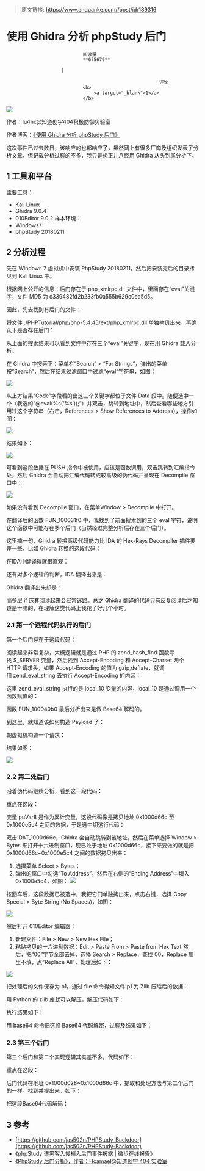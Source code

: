 > 原文链接: https://www.anquanke.com//post/id/189316 


# 使用 Ghidra 分析 phpStudy 后门


                                阅读量   
                                **675679**
                            
                        |
                        
                                                            评论
                                <b>
                                    <a target="_blank">1</a>
                                </b>
                                                                                    



[![](https://p4.ssl.qhimg.com/t0157837986bd7b9434.jpg)](https://p4.ssl.qhimg.com/t0157837986bd7b9434.jpg)



作者：lu4nx@知道创宇404积极防御实验室

作者博客：[《使用 Ghidra 分析 phpStudy 后门》](https://www.shellcodes.org/Hacking/%E4%BD%BF%E7%94%A8Ghidra%E5%88%86%E6%9E%90phpStudy%E5%90%8E%E9%97%A8.html)



这次事件已过去数日，该响应的也都响应了，虽然网上有很多厂商及组织发表了分析文章，但记载分析过程的不多，我只是想正儿八经用 Ghidra 从头到尾分析下。



## 1 工具和平台

主要工具：
- Kali Linux
- Ghidra 9.0.4
- 010Editor 9.0.2
样本环境：
- Windows7
- phpStudy 20180211
## 2 分析过程

先在 Windows 7 虚拟机中安装 PhpStudy 20180211，然后把安装完后的目录拷贝到 Kali Linux 中。

根据网上公开的信息：后门存在于 php_xmlrpc.dll 文件中，里面存在“eval”关键字，文件 MD5 为 c339482fd2b233fb0a555b629c0ea5d5。

因此，先去找到有后门的文件：

将文件 ./PHPTutorial/php/php-5.4.45/ext/php_xmlrpc.dll 单独拷贝出来，再确认下是否存在后门：

从上面的搜索结果可以看到文件中存在三个“eval”关键字，现在用 Ghidra 载入分析。

在 Ghidra 中搜索下：菜单栏“Search” &gt; “For Strings”，弹出的菜单按“Search”，然后在结果过滤窗口中过滤“eval”字符串，如图：

[![](https://p0.ssl.qhimg.com/t01431c0510670c4172.png)](https://p0.ssl.qhimg.com/t01431c0510670c4172.png)

从上方结果“Code”字段看的出这三个关键字都位于文件 Data 段中。随便选中一个（我选的“@eval(%s(‘%s’));”）并双击，跳转到地址中，然后查看哪些地方引用过这个字符串（右击，References &gt; Show References to Address），操作如图：

[![](https://p3.ssl.qhimg.com/t0153e4a89eef531cd9.png)](https://p3.ssl.qhimg.com/t0153e4a89eef531cd9.png)

结果如下：

[![](https://p2.ssl.qhimg.com/t01713b3a36ef62f522.png)](https://p2.ssl.qhimg.com/t01713b3a36ef62f522.png)

可看到这段数据在 PUSH 指令中被使用，应该是函数调用，双击跳转到汇编指令处，然后 Ghidra 会自动把汇编代码转成较高级的伪代码并呈现在 Decompile 窗口中：

[![](https://p4.ssl.qhimg.com/t018b8b4e3dd20bce6a.png)](https://p4.ssl.qhimg.com/t018b8b4e3dd20bce6a.png)

如果没有看到 Decompile 窗口，在菜单Window &gt; Decompile 中打开。

在翻译后的函数 FUN_100031f0 中，我找到了前面搜索到的三个 eval 字符，说明这个函数中可能存在多个后门（当然经过完整分析后存在三个后门）。

这里插一句，Ghidra 转换高级代码能力比 IDA 的 Hex-Rays Decompiler 插件要差一些，比如 Ghidra 转换的这段代码：

在IDA中翻译得就很直观：

还有对多个逻辑的判断，IDA 翻译出来是：

Ghidra 翻译出来却是：

而多层 if 嵌套阅读起来会经常迷路。总之 Ghidra 翻译的代码只有反复阅读后才知道是干嘛的，在理解这类代码上我花了好几个小时。

### 2.1 第一个远程代码执行的后门

第一个后门存在于这段代码：

阅读起来非常复杂，大概逻辑就是通过 PHP 的 zend_hash_find 函数寻找 $_SERVER 变量，然后找到 Accept-Encoding 和 Accept-Charset 两个 HTTP 请求头，如果 Accept-Encoding 的值为 gzip,deflate，就调用 zend_eval_string 去执行 Accept-Encoding 的内容：

这里 zend_eval_string 执行的是 local_10 变量的内容，local_10 是通过调用一个函数赋值的：

函数 FUN_100040b0 最后分析出来是做 Base64 解码的。

到这里，就知道该如何构造 Payload 了：

朝虚拟机构造一个请求：

结果如图：

[![](https://p3.ssl.qhimg.com/t013601a5cf43b048b3.png)](https://p3.ssl.qhimg.com/t013601a5cf43b048b3.png)

### 2.2 第二处后门

沿着伪代码继续分析，看到这一段代码：

重点在这段：

变量 puVar8 是作为累计变量，这段代码像是拷贝地址 0x1000d66c 至 0x1000e5c4 之间的数据，于是选中切这行代码：

双击 DAT_1000d66c，Ghidra 会自动跳转到该地址，然后在菜单选择 Window &gt; Bytes 来打开十六进制窗口，现已处于地址 0x1000d66c，接下来要做的就是把 0x1000d66c~0x1000e5c4 之间的数据拷贝出来：
1. 选择菜单 Select &gt; Bytes；
1. 弹出的窗口中勾选“To Address”，然后在右侧的“Ending Address”中填入 0x1000e5c4，如图：
[![](https://p5.ssl.qhimg.com/t018f9959b9c87b4a5f.png)](https://p5.ssl.qhimg.com/t018f9959b9c87b4a5f.png)

按回车后，这段数据已被选中，我把它们单独拷出来，点击右键，选择 Copy Special &gt; Byte String (No Spaces)，如图：

[![](https://p2.ssl.qhimg.com/t01222a3541091f9e50.png)](https://p2.ssl.qhimg.com/t01222a3541091f9e50.png)

然后打开 010Editor 编辑器：
1. 新建文件：File &gt; New &gt; New Hex File；
1. 粘贴拷贝的十六进制数据：Edit &gt; Paste From &gt; Paste from Hex Text
然后，把“00”字节全部去掉，选择 Search &gt; Replace，查找 00，Replace 那里不填，点“Replace All”，处理后如下：

[![](https://p2.ssl.qhimg.com/t013fc1a550859b0c47.png)](https://p2.ssl.qhimg.com/t013fc1a550859b0c47.png)

把处理后的文件保存为 p1。通过 file 命令得知文件 p1 为 Zlib 压缩后的数据：

用 Python 的 zlib 库就可以解压，解压代码如下：

执行结果如下：

用 base64 命令把这段 Base64 代码解密，过程及结果如下：

### 2.3 第三个后门

第三个后门和第二个实现逻辑其实差不多，代码如下：

重点在这段：

后门代码在地址 0x1000d028~0x1000d66c 中，提取和处理方法与第二个后门的一样。找到并提出来，如下：

把这段Base64代码解码：



## 3 参考
- [https://github.com/jas502n/PHPStudy-Backdoor](https://github.com/jas502n/PHPStudy-Backdoor)
- 《phpStudy 遭黑客入侵植入后门事件披露 | 微步在线报告》
- [《PhpStudy 后门分析》，作者：Hcamael@知道创宇 404 实验室](https://paper.seebug.org/1044/)